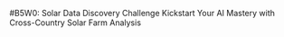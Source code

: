 #B5W0: Solar Data Discovery
Challenge Kickstart Your AI Mastery with Cross-Country Solar Farm Analysis
